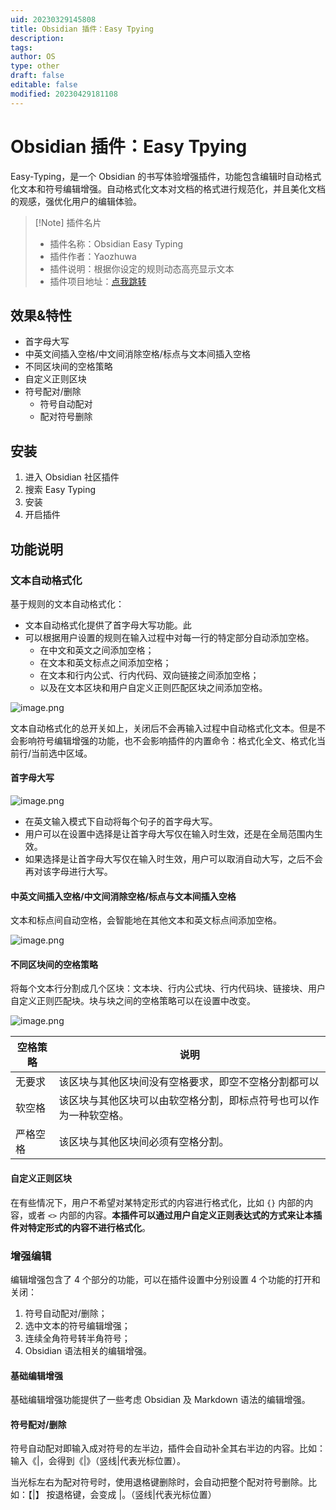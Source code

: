 ```yaml
---
uid: 20230329145808
title: Obsidian 插件：Easy Tpying
description: 
tags: 
author: OS
type: other
draft: false
editable: false
modified: 20230429181108
---
```


# Obsidian 插件：Easy Tpying

Easy-Typing，是一个 Obsidian 的书写体验增强插件，功能包含编辑时自动格式化文本和符号编辑增强。自动格式化文本对文档的格式进行规范化，并且美化文档的观感，强优化用户的编辑体验。

> [!Note] 插件名片
> - 插件名称：Obsidian Easy Typing
> - 插件作者：Yaozhuwa
> - 插件说明：根据你设定的规则动态高亮显示文本
> - 插件项目地址：[点我跳转](https://github.com/Yaozhuwa/easy-typing-obsidian)

## 效果&特性

- 首字母大写
- 中英文间插入空格/中文间消除空格/标点与文本间插入空格
- 不同区块间的空格策略
- 自定义正则区块
- 符号配对/删除
    - 符号自动配对
    - 配对符号删除

## 安装

1. 进入 Obsidian 社区插件
2. 搜索 Easy Typing
3. 安装
4. 开启插件

## 功能说明

### 文本自动格式化

基于规则的文本自动格式化：

- 文本自动格式化提供了首字母大写功能。此
- 可以根据用户设置的规则在输入过程中对每一行的特定部分自动添加空格。
	- 在中文和英文之间添加空格；
	- 在文本和英文标点之间添加空格；
	- 在文本和行内公式、行内代码、双向链接之间添加空格；
	- 以及在文本区块和用户自定义正则匹配区块之间添加空格。

![image.png](https://cdn.pkmer.cn/images/638091ac6e79c7f51b304cfead5c34b2_MD5.png)

文本自动格式化的总开关如上，关闭后不会再输入过程中自动格式化文本。但是不会影响符号编辑增强的功能，也不会影响插件的内置命令：格式化全文、格式化当前行/当前选中区域。

#### 首字母大写

![image.png](https://cdn.pkmer.cn/images/a0782b68c5569cacb70cf3e90463f4af_MD5.png)

- 在英文输入模式下自动将每个句子的首字母大写。
- 用户可以在设置中选择是让首字母大写仅在输入时生效，还是在全局范围内生效。
- 如果选择是让首字母大写仅在输入时生效，用户可以取消自动大写，之后不会再对该字母进行大写。

#### 中英文间插入空格/中文间消除空格/标点与文本间插入空格

文本和标点间自动空格，会智能地在其他文本和英文标点间添加空格。

![image.png](https://cdn.pkmer.cn/images/f1ae0c214f723dbdf78d0087f8c527eb_MD5.png)

#### 不同区块间的空格策略

将每个文本行分割成几个区块：文本块、行内公式块、行内代码块、链接块、用户自定义正则匹配块。块与块之间的空格策略可以在设置中改变。

![image.png](https://cdn.pkmer.cn/images/c7f087449a936bfaea6e21e6c1b5f561_MD5.png)

| 空格策略             | 说明                                 |
|------------------|------------------------------------|
| 无要求              | 该区块与其他区块间没有空格要求，即空不空格分割都可以         |
| 软空格              | 该区块与其他区块可以由软空格分割，即标点符号也可以作为一种软空格。  |
| 严格空格             | 该区块与其他区块间必须有空格分割。                  |

#### 自定义正则区块

在有些情况下，用户不希望对某特定形式的内容进行格式化，比如 `{}` 内部的内容，或者 `<>` 内部的内容。**本插件可以通过用户自定义正则表达式的方式来让本插件对特定形式的内容不进行格式化**。

### 增强编辑

编辑增强包含了 4 个部分的功能，可以在插件设置中分别设置 4 个功能的打开和关闭：

1. 符号自动配对/删除；
2. 选中文本的符号编辑增强；
3. 连续全角符号转半角符号；
4. Obsidian 语法相关的编辑增强。

#### 基础编辑增强

基础编辑增强功能提供了一些考虑 Obsidian 及 Markdown 语法的编辑增强。

#### 符号配对/删除

符号自动配对即输入成对符号的左半边，插件会自动补全其右半边的内容。比如：输入《|，会得到《|》（竖线|代表光标位置）。

当光标左右为配对符号时，使用退格键删除时，会自动把整个配对符号删除。比如：【|】 按退格键，会变成 |。（竖线|代表光标位置）